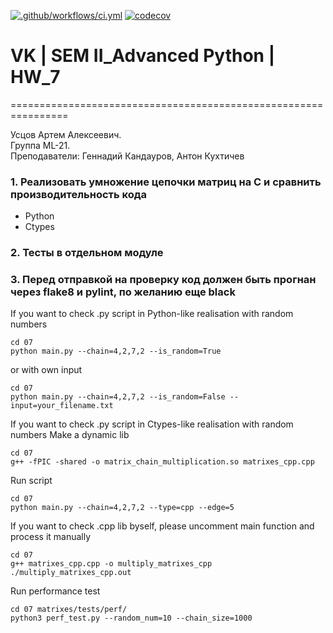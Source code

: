 [![.github/workflows/ci.yml](https://github.com/Totenkaf/advanced_python/actions/workflows/ci.yml/badge.svg)](https://github.com/Totenkaf/advanced_python/actions/workflows/ci.yml)
[![codecov](https://codecov.io/gh/Totenkaf/advanced_python/branch/HW_7/graph/badge.svg?token=5jHkOnOQib)](https://codecov.io/gh/Totenkaf/advanced_python)
# VK | SEM II_Advanced Python | HW_7

================================================================ 
  
Усцов Артем Алексеевич.  
Группа ML-21.  
Преподаватели: Геннадий Кандауров, Антон Кухтичев


### 1. Реализовать умножение цепочки матриц на С и сравнить производительность кода
- Python
- Ctypes

### 2. Тесты в отдельном модуле

### 3. Перед отправкой на проверку код должен быть прогнан через flake8 и pylint, по желанию еще black


If you want to check .py script in Python-like realisation with random numbers
~~~
cd 07
python main.py --chain=4,2,7,2 --is_random=True
~~~

or with own input
~~~
cd 07
python main.py --chain=4,2,7,2 --is_random=False --input=your_filename.txt
~~~


If you want to check .py script in Ctypes-like realisation with random numbers
Make a dynamic lib
~~~
cd 07
g++ -fPIC -shared -o matrix_chain_multiplication.so matrixes_cpp.cpp
~~~
Run script
~~~
cd 07
python main.py --chain=4,2,7,2 --type=cpp --edge=5
~~~

If you want to check .cpp lib byself, please uncomment main function and process it manually
~~~
cd 07
g++ matrixes_cpp.cpp -o multiply_matrixes_cpp
./multiply_matrixes_cpp.out
~~~

Run performance test
~~~
cd 07 matrixes/tests/perf/
python3 perf_test.py --random_num=10 --chain_size=1000
~~~
